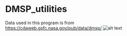 # DMSP_utilities
Data used in this program is from https://cdaweb.gsfc.nasa.gov/pub/data/dmsp/
![alt text](https://github.com/FasilGibdaw/ZhangPaxtonAuroralModel/blob/main/DMSP_at_20.4KeV.png)
